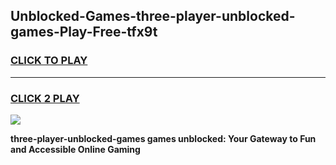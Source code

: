 
## Unblocked-Games-three-player-unblocked-games-Play-Free-tfx9t
<h3>
<a href="https://premium76.site?title=three-player-unblocked-games&ref=23A">CLICK TO PLAY</a></h3>
<hr>

<h3>
<a href="https://premium76.site?title=three-player-unblocked-games&ref=23A">CLICK 2 PLAY</a>
  
</h3>

<a href="https://premium76.site?title=three-player-unblocked-games&ref=23A"><img src="https://clearcache.store/games.png"></a>


**three-player-unblocked-games games unblocked: Your Gateway to Fun and Accessible Online Gaming**
